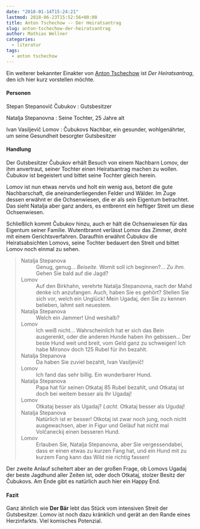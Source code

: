 ```yaml
---
date: "2018-01-14T15:24:21"
lastmod: 2018-06-23T15:52:56+00:00
title: Anton Tschechow -- Der Heiratsantrag
slug: anton-tschechow-der-heiratsantrag
author: Mathias Wellner
categories:
  - literatur
tags:
  - anton tschechow
---
```

Ein weiterer bekannter Einakter von [Anton Tschechow](https://de.wikipedia.org/wiki/Anton_Pawlowitsch_Tschechow) ist *Der Heiratsantrag*, den ich hier kurz vorstellen möchte. 
<!--more-->

#### Personen

Stepan Stepanovič Čubukov
:   Gutsbesitzer

Natalja Stepanovna
:   Seine Tochter, 25 Jahre alt

Ivan Vasiljevič Lomov
:   Čubukovs Nachbar, ein gesunder, wohlgenährter, um seine Gesundheit besorgter Gutsbesitzer

#### Handlung

Der Gutsbesitzer Čubukov erhält Besuch von einem Nachbarn Lomov, der ihm anvertraut, seiner Tochter einen Heiratsantrag machen zu wollen. Čubukov ist begeistert und bittet seine Tochter gleich herein. 

Lomov ist nun etwas nervös und holt ein wenig aus, betont die gute Nachbarschaft, die aneinanderliegenden Felder und Wälder. Im Zuge dessen erwähnt er die Ochsenwiesen, die er als sein Eigentum betrachtet. Das sieht Natalja aber ganz anders, es entbrennt ein heftiger Streit um diese Ochsenwiesen. 

Schließlich kommt Čubukov hinzu, auch er hält die Ochsenwiesen für das Eigentum seiner Familie. Wutentbrannt verlässt Lomov das Zimmer, droht mit einem Gerichtsverfahren. Daraufhin erwähnt Čubukov die Heiratsabsichten Lomovs, seine Tochter bedauert den Streit und bittet Lomov noch einmal zu sehen. 

<blockquote class="blockquote">
  <dl class="mb-0">
    <dt>Natalja Stepanova</dt>
    <dd>Genug, genug... <em>Beiseite.</em> Womit soll ich beginnen?... <em>Zu ihm.</em> Gehen Sie bald auf die Jagd?</dd>
    <dt>Lomov</dt>
    <dd>Auf den Birkhahn, verehrte Natalja Stepanovna, nach der Mahd denke ich anzufangen. Auch, haben Sie es gehört? Stellen Sie sich vor, welch ein Unglück! Mein Ugadaj, den Sie zu kennen belieben, lahmt seit neuestem.</dd>
    <dt>Natalja Stepanova</dt>
    <dd>Welch ein Jammer! Und weshalb?</dd>
    <dt>Lomov</dt>
    <dd>Ich weiß nicht... Wahrscheinlich hat er sich das Bein ausgerenkt, oder die anderen Hunde haben ihn gebissen... Der beste Hund weit und breit, vom Geld ganz zu schweigen! Ich habe Mironov doch 125 Rubel für ihn bezahlt.</dd>
    <dt>Natalja Stepanova</dt>
    <dd>Da haben Sie zuviel bezahlt, Ivan Vasiljevič!</dd>
    <dt>Lomov</dt>
    <dd>Ich fand das sehr billig. Ein wunderbarer Hund.</dd>
    <dt>Natalja Stepanova</dt>
    <dd>Papa hat für seinen Otkataj 85 Rubel bezahlt, und Otkataj ist doch bei weitem besser als Ihr Ugadaj!</dd>
    <dt>Lomov</dt>
    <dd>Otkataj besser als Ugadaj? <em>Lacht.</em> Otkataj besser als Ugudaj!</dd>
    <dt>Natalja Stepanova</dt>
    <dd>Natürlich ist er besser! Otkotaj ist zwar noch jung, noch nicht ausgewachsen, aber in Figur und Geläuf hat nicht mal Volčaneckij einen besseren Hund.</dd>
    <dt>Lomov</dt>
    <dd>Erlauben Sie, Natalja Stepanovna, aber Sie vergessendabei, dass er einen etwas zu kurzen Fang hat, und ein Hund mit zu kurzem Fang kann das Wild nie richtig fassen!</dd>
  </dl>
</blockquote>

Der zweite Anlauf scheitert aber an der großen Frage, ob Lomovs Ugadaj der beste Jagdhund aller Zeiten ist, oder doch Otkataj, stolzer Besitz der Čubukovs. Am Ende gibt es natürlich auch hier ein Happy End. 

#### Fazit

Ganz ähnlich wie **Der Bär** lebt das Stück vom intensiven Streit der Gutsbesitzer. Lomov ist noch dazu kränklich und gerät an den Rande eines Herzinfarkts. Viel komisches Potenzial.